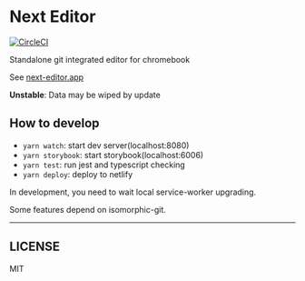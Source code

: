 # Next Editor

[![CircleCI](https://circleci.com/gh/mizchi/next-editor.svg?style=svg)](https://circleci.com/gh/mizchi/next-editor)

Standalone git integrated editor for chromebook

See [next-editor.app](https://next-editor.app)

**Unstable**: Data may be wiped by update

## How to develop

- `yarn watch`: start dev server(localhost:8080)
- `yarn storybook`: start storybook(localhost:6006)
- `yarn test`: run jest and typescript checking
- `yarn deploy`: deploy to netlify

In development, you need to wait local service-worker upgrading.

Some features depend on isomorphic-git.

---

## LICENSE

MIT
